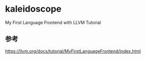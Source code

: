 # kaleidoscope

My First Language Frontend with LLVM Tutorial

## 参考

https://llvm.org/docs/tutorial/MyFirstLanguageFrontend/index.html

